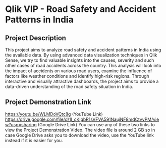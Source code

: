 # Qlik VIP - Road Safety and Accident Patterns in India
## Project Description
This project aims to analyze road safety and accident patterns in India using the available data. By using advanced data visualization techniques in Qlik Sense, we try to find valuable insights into the causes, severity and such other cases of road accidents across the country. This analysis will look into the impact of accidents on various road users, examine the influence of factors like weather conditions and identify high-risk regions. Through interactive and visually attractive dashboards, the project aims to provide a data-driven understanding of the road safety situation in India.

## Project Demonstration Link
https://youtu.be/WLMDoVQtc8g (YouTube Link)
https://drive.google.com/file/d/1l_cKigbR1sVFVA591NaujNF8mdCtvvPM/view?usp=sharing (Google Drive Link)
You can use any of these two links to view the Project Demonstration Video. The video file is around 2 GB so in case Google Drive asks you to download the video, use the YouTube link instead if it is easier for you.
